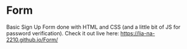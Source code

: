 # Form

Basic Sign Up Form done with HTML and CSS (and a little bit of JS for password verification). Check it out live here: https://lia-na-2210.github.io/Form/
